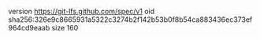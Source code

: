 version https://git-lfs.github.com/spec/v1
oid sha256:326e9c8665931a5322c3274b2f142b53b0f8b54ca883436ec373ef964cd9eaab
size 160
